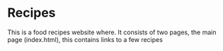 # Recipes
This is a food recipes website where. It consists of two pages, the main page (index.html), this contains links to a few recipes 
